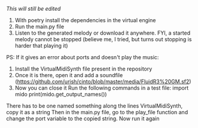 *This will still be edited*
1. With poetry install the dependencies in the virtual engine
2. Run the main.py file
3. Listen to the generated melody or download it anywhere. FYI, a started melody cannot be stopped (believe me, I tried, but turns out stopping is harder that playing it) 

PS: If it gives an error about ports and doesn't play the music:
1. Install the VirtualMidiSynth file present in the repository
2. Once it is there, open it and add a soundfile (https://github.com/urish/cinto/blob/master/media/FluidR3%20GM.sf2)
3. Now you can close it
Run the following commands in a test file:
import mido
print(mido.get_output_names())

There has to be one named something along the lines VirtualMidiSynth, copy it as a string
Then in the main.py file, go to the play_file function and change the port variable to the copied string. Now run it again
